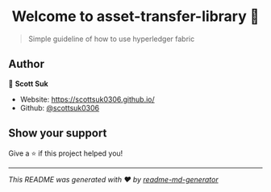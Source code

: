 <h1 align="center">Welcome to asset-transfer-library 👋</h1>
<p>
</p>

> Simple guideline of how to use hyperledger fabric

## Author

👤 **Scott Suk**

* Website: https://scottsuk0306.github.io/
* Github: [@scottsuk0306](https://github.com/scottsuk0306)

## Show your support

Give a ⭐️ if this project helped you!

***
_This README was generated with ❤️ by [readme-md-generator](https://github.com/kefranabg/readme-md-generator)_